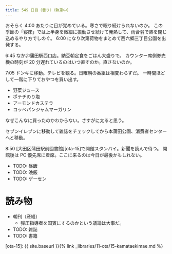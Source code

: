 ```yaml
---
title: 549 日目（曇り）（執筆中）
---
```


おそらく 4:00 あたりに目が覚めている。寒さで眠り続けられないのか。
この季節の「寝床」では上半身を微細に振動させ続けて発熱して、雨合羽で熱を閉じ込めるやり方でしのぐ。
6:00 になり次第荷物をまとめて西六郷三丁目公園を出発する。

6:45 なか卯蒲田駅西口店。納豆朝定食をごはん大盛りで。
カウンター席側券売機の時刻が 20 分遅れているのはいつ直すのか。直さないのか。

7:05 ドンキに移動。テレビを観る。日曜朝の番組は相変わらずだ。
一時間ほどして一階に下りておやつを買い出す。
* 野菜ジュース
* ポテチのり塩
* アーモンドカステラ
* コッペパンジャムマーガリン

なぜこんなに買ったのかわからない。さすがに太ると思う。

セブンイレブンに移動して雑誌をチェックしてから本蒲田公園、消費者センターへと移動。

8:50 [大田区蒲田駅前図書館][ota-15]で開館スタンバイ。新聞を読んで待つ。
開館後は PC 優先席に着席。ここに来るのは今日が最後かもしれない。

* TODO: 昼飯
* TODO: 晩飯
* TODO: ゲーセン

# 読み物

* 朝刊（産経）
  * 弾圧指導者を国賓にするのかという議論は大事だ。
* TODO: 雑誌
* TODO: 書籍

[ota-15]: {{ site.baseurl }}{% link _libraries/11-ota/15-kamataekimae.md %}
